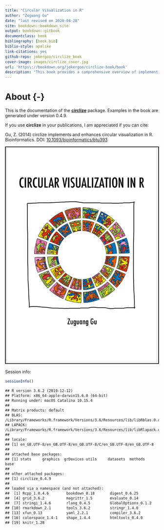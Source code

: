 ```yaml
--- 
title: "Circular Visualization in R"
author: "Zuguang Gu"
date: "last revised on 2020-04-28"
site: bookdown::bookdown_site
output: bookdown::gitbook
documentclass: book
bibliography: [book.bib]
biblio-style: apalike
link-citations: yes
github-repo: jokergoo/circlize_book
cover-image: images/circlize_cover.jpg
url: 'https\://bookdown.org/jokergoo/circlize-book/book'
description: "This book provides a comprehensive overview of implementing circular visualization in R by cirlize package, espeically focusing on visualizaing high dimentional genomic data and revealing complex relationships by Chord diagram."
---
```


# About {-}

This is the documentation of the
[**circlize**](https://cran.r-project.org/package=circlize) package. Examples
in the book are generated under version 0.4.9.

If you use **circlize** in your publications, I am appreciated if you can cite:

Gu, Z. (2014) circlize implements and enhances circular visualization in R.
Bioinformatics. DOI:
[10.1093/bioinformatics/btu393](https://doi.org/10.1093/bioinformatics/btu393)

<img src="images/circlize_cover.jpg" style="width:500px;border:2px solid black;" />

Session info:


```r
sessionInfo()
```

```
## R version 3.6.2 (2019-12-12)
## Platform: x86_64-apple-darwin15.6.0 (64-bit)
## Running under: macOS Catalina 10.15.4
## 
## Matrix products: default
## BLAS:   /Library/Frameworks/R.framework/Versions/3.6/Resources/lib/libRblas.0.dylib
## LAPACK: /Library/Frameworks/R.framework/Versions/3.6/Resources/lib/libRlapack.dylib
## 
## locale:
## [1] en_GB.UTF-8/en_GB.UTF-8/en_GB.UTF-8/C/en_GB.UTF-8/en_GB.UTF-8
## 
## attached base packages:
## [1] stats     graphics  grDevices utils     datasets  methods   base     
## 
## other attached packages:
## [1] circlize_0.4.9
## 
## loaded via a namespace (and not attached):
##  [1] Rcpp_1.0.4.6        bookdown_0.18       digest_0.6.25      
##  [4] grid_3.6.2          magrittr_1.5        evaluate_0.14      
##  [7] stringi_1.4.6       rlang_0.4.5         GlobalOptions_0.1.2
## [10] rmarkdown_2.1       tools_3.6.2         stringr_1.4.0      
## [13] xfun_0.13           yaml_2.2.1          compiler_3.6.2     
## [16] colorspace_1.4-1    shape_1.4.4         htmltools_0.4.0    
## [19] knitr_1.28
```
